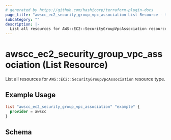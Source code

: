 ```yaml
---
# generated by https://github.com/hashicorp/terraform-plugin-docs
page_title: "awscc_ec2_security_group_vpc_association List Resource - terraform-provider-awscc"
subcategory: ""
description: |-
  List all resources for AWS::EC2::SecurityGroupVpcAssociation resource type.
---
```


# awscc_ec2_security_group_vpc_association (List Resource)

List all resources for `AWS::EC2::SecurityGroupVpcAssociation` resource type.

## Example Usage

```terraform
list "awscc_ec2_security_group_vpc_association" "example" {
  provider = awscc
}
```

<!-- schema generated by tfplugindocs -->
## Schema
